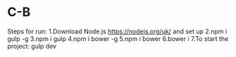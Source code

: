 # C-B
Steps for run:
1.Download Node.js https://nodejs.org/uk/ and set up
2.npm i gulp -g
3.npm i gulp
4.npm i bower -g
5.npm i bower
6.bower i
7.To start the project: gulp dev
